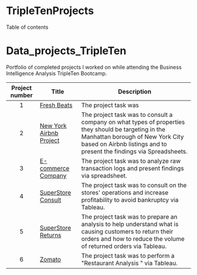 # TripleTenProjects

Table of contents
# Data_projects_TripleTen
Portfolio of completed projects I worked on while attending the Business Intelligence Analysis TripleTen Bootcamp.

| Project number | Title | Description |
| :-----------: | ----------- |----------- |
| 1 | [Fresh Beats ](https://github.com/DrewThompson7/TripleTenProjects/edit/main/Fresh%20Beats%20Project) | The project task was
| 2 | [New York Airbnb Project](https://github.com/DrewThompson7/TripleTenProjects/edit/main/NewYork%20Airbnb%20Project) | The project task was to consult a company on what types of properties they should be targeting in the Manhattan borough of New York City based on Airbnb listings and to present the findings via Spreadsheets. |
| 3 | [E-commerce Company](https://github.com/DrewThompson7/TripleTenProjects/edit/main/E-commerce%20Comopany%20Project) | The project task was to analyze raw transaction logs and present findings via spreadsheet. | 
| 4 | [SuperStore Consult](https://github.com/DrewThompson7/TripleTenProjects/edit/main/Superstore%20consult%20Project) | The project task was to consult on the stores' operations and increase profitability to avoid bankruptcy via Tableau. |
| 5 | [SuperStore Returns](https://github.com/DrewThompson7/TripleTenProjects/edit/main/Superstore%20%20Project) | The project task was to prepare an analysis to help understand what is causing customers to return their orders and how to reduce the volume of returned orders via Tableau. |
| 6 | [Zomato](https://github.com/DrewThompson7/TripleTenProjects/edit/main/Zomato%20Project) | The project task was to perform a "Restaurant Analysis " via Tableau. |

